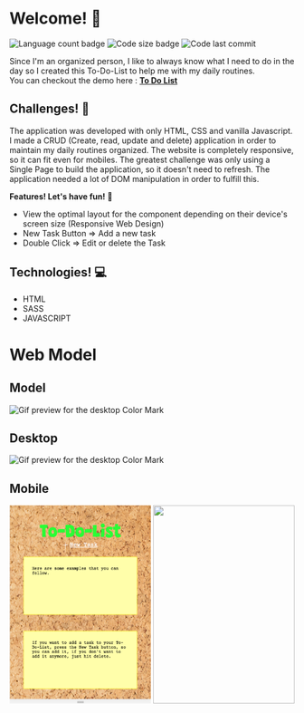 # Welcome! 👋

![Language count badge](https://img.shields.io/github/languages/count/GustavoMatsunaga/ToDoList)
![Code size badge](https://img.shields.io/github/languages/code-size/GustavoMatsunaga/ToDoList)
![Code last commit](https://img.shields.io/github/last-commit/GustavoMatsunaga/ToDoList)

Since I'm an organized person, I like to always know what I need to do in the day so I created this To-Do-List to help me with my daily routines.
</br>
You can checkout the demo here : <strong><a href="https://gustavomatsunaga.github.io/ToDoList/" target="_blank">To Do List</a></strong>

## Challenges! :pushpin:

The application was developed with only HTML, CSS and vanilla Javascript. I made a CRUD (Create, read, update and delete) application in order to maintain my daily routines organized. The website is completely responsive, so it can fit even for mobiles.
The greatest challenge was only using a Single Page to build the application, so it doesn't need to refresh. The application needed a lot of DOM manipulation in order to fulfill this.

**Features! Let's have fun!** 🚀

<ul>
    <li>View the optimal layout for the component depending on their device's screen size (Responsive Web Design)</li>
    <li>New Task Button => Add a new task</li>
    <li>Double Click => Edit or delete the Task</li>
</ul>

## Technologies! :computer:

<ul>
    <li>HTML</li>
    <li>SASS</li>
    <li>JAVASCRIPT</li>
</ul>

# Web Model
## Model

![Gif preview for the desktop Color Mark](./images/github/desktopModel.png)

## Desktop

![Gif preview for the desktop Color Mark](./images/github/desktop.gif)

## Mobile

<div >
<img src="images/github/mobileModel.png" width="250" height="350" align="left">
<img src="images/github/mobile.gif" width="250" height="350" align="right">
</div>